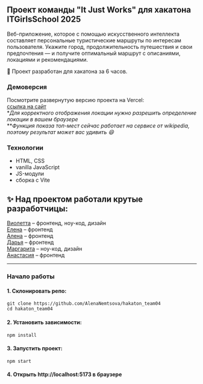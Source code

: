 ## Проект команды "It Just Works" для хакатона ITGirlsSchool 2025

Веб-приложение, которое с помощью искусственного интеллекта составляет персональные туристические маршруты по интересам пользователя. Укажите город, продолжительность путешествия и свои предпочтения — и получите оптимальный маршрут с описаниями, локациями и рекомендациями.

🚀 Проект разработан для хакатона за 6 часов.

### Демоверсия
Посмотрите развернутую версию проекта на Vercel:  
[ссылка на сайт](https://hakaton-team04.vercel.app)  
**Для корректного отображения локации нужно разрешить определение локации в вашем браузере*  
***Функция показа топ-мест сейчас работает на сервисе от wikipedia, поэтому результат может вас удивить :smile:*

### Технологии
- HTML, CSS
- vanilla JavaScript
- JS-модули
- сборка с Vite

## ✨ Над проектом работали крутые разработчицы: 
[Виолетта](https://github.com/VitaPan) – фронтенд, ноу-код, дизайн  
[Елена](https://github.com/Len4ik777) – фронтенд  
[Алена](https://github.com/AlenaNemtsova) – фронтенд  
[Дарья](https://github.com/darina1970) – фронтенд  
[Маргарита]() – ноу-код, дизайн  
[Анастасия](https://github.com/anseka) – фронтенд 

---

### Начало работы
#### 1. Склонировать репо:
`git clone https://github.com/AlenaNemtsova/hakaton_team04`  
`cd hakaton_team04`

#### 2. Установить зависимости:
`npm install`

#### 3. Запустить проект:
`npm start`

#### 4. Открыть http://localhost:5173 в браузере
